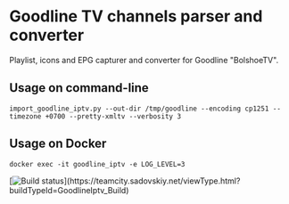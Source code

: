 # Goodline TV channels parser and converter
Playlist, icons and EPG capturer and converter for Goodline "BolshoeTV".

## Usage on command-line
`import_goodline_iptv.py --out-dir /tmp/goodline --encoding cp1251 --timezone +0700 --pretty-xmltv --verbosity 3 `

## Usage on Docker
`docker exec -it goodline_iptv -e LOG_LEVEL=3`

[![Build status](https://teamcity.sadovskiy.net/guestAuth/app/rest/builds/buildType:(id:GoodlineIptv_Build)/statusIcon.png)](https://teamcity.sadovskiy.net/viewType.html?buildTypeId=GoodlineIptv_Build)
